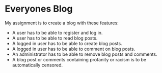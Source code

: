 # Everyones Blog

My assignment is to create a blog with these features:

- A user has to be able to register and log in.
- A user has to be able to read blog posts.
- A logged in user has to be able to create blog posts.
- A logged in user has to be able to comment on blog posts.
- An administrator has to be able to remove blog posts and comments.
- A blog post or comments containing profanity or racism is to be automatically censored.